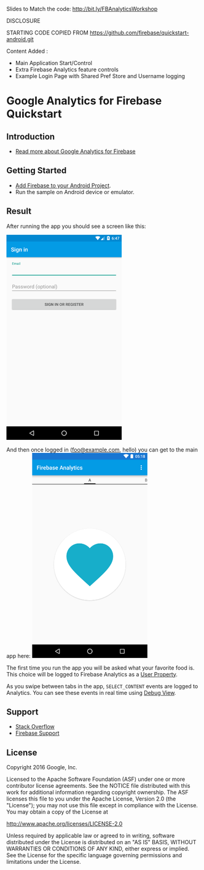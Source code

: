 Slides to Match the code: http://bit.ly/FBAnalyticsWorkshop

DISCLOSURE

STARTING CODE COPIED FROM https://github.com/firebase/quickstart-android.git

Content Added :
- Main Application Start/Control
- Extra Firebase Analytics feature controls
- Example Login Page with Shared Pref Store and Username logging


Google Analytics for Firebase Quickstart
========================================

Introduction
------------

- [Read more about Google Analytics for Firebase](https://firebase.google.com/docs/analytics)

Getting Started
---------------

- [Add Firebase to your Android Project](https://firebase.google.com/docs/android/setup).
- Run the sample on Android device or emulator.

Result
-----------
After running the app you should see a screen like this:

<img src="app/src/screen2.png" height="534" width="300"/>

And then once logged in (foo@example.com, hello) you can get to the main app here:
<img src="app/src/screen.png" height="534" width="300"/>

The first time you run the app you will be asked what your
favorite food is. This choice will be logged to Firebase
Analytics as a [User Property][user-props].

As you swipe between tabs in the app, `SELECT_CONTENT` events 
are logged to Analytics. You can see these events in
real time using [Debug View][debug-view].

Support
-------

- [Stack Overflow](https://stackoverflow.com/questions/tagged/firebase-analytics)
- [Firebase Support](https://firebase.google.com/support/)

License
-------

Copyright 2016 Google, Inc.

Licensed to the Apache Software Foundation (ASF) under one or more contributor
license agreements.  See the NOTICE file distributed with this work for
additional information regarding copyright ownership.  The ASF licenses this
file to you under the Apache License, Version 2.0 (the "License"); you may not
use this file except in compliance with the License.  You may obtain a copy of
the License at

  http://www.apache.org/licenses/LICENSE-2.0

Unless required by applicable law or agreed to in writing, software
distributed under the License is distributed on an "AS IS" BASIS, WITHOUT
WARRANTIES OR CONDITIONS OF ANY KIND, either express or implied.  See the
License for the specific language governing permissions and limitations under
the License.

[user-props]: https://firebase.google.com/docs/analytics/android/properties
[debug-view]: https://firebase.google.com/docs/analytics/debugview
